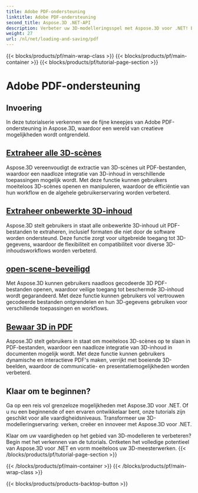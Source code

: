 ```yaml
---
title: Adobe PDF-ondersteuning
linktitle: Adobe PDF-ondersteuning
second_title: Aspose.3D .NET-API
description: Verbeter uw 3D-modelleringsspel met Aspose.3D voor .NET! Beheers efficiënte laad- en bewaartechnieken met CancellationToken. Ontdek nu!
weight: 27
url: /nl/net/loading-and-saving/pdf
---
```


{{< blocks/products/pf/main-wrap-class >}}
{{< blocks/products/pf/main-container >}}
{{< blocks/products/pf/tutorial-page-section >}}

# Adobe PDF-ondersteuning

## Invoering

In deze tutorialserie verkennen we de fijne kneepjes van Adobe PDF-ondersteuning in Aspose.3D, waardoor een wereld van creatieve mogelijkheden wordt ontgrendeld.

## [Extraheer alle 3D-scènes](extract-all-3d-scenes)

Aspose.3D vereenvoudigt de extractie van 3D-scènes uit PDF-bestanden, waardoor een naadloze integratie van 3D-inhoud in verschillende toepassingen mogelijk wordt. Met deze functie kunnen gebruikers moeiteloos 3D-scènes openen en manipuleren, waardoor de efficiëntie van hun workflow en de algehele gebruikerservaring worden verbeterd.

## [Extraheer onbewerkte 3D-inhoud](extract-raw-3d-contents)

Aspose.3D stelt gebruikers in staat alle onbewerkte 3D-inhoud uit PDF-bestanden te extraheren, inclusief formaten die niet door de software worden ondersteund. Deze functie zorgt voor uitgebreide toegang tot 3D-gegevens, waardoor de flexibiliteit en compatibiliteit voor diverse 3D-inhoudsworkflows worden verbeterd.

## [open-scene-beveiligd](open-scene-protected)

Met Aspose.3D kunnen gebruikers naadloos gecodeerde 3D PDF-bestanden openen, waardoor veilige toegang tot beschermde 3D-inhoud wordt gegarandeerd. Met deze functie kunnen gebruikers vol vertrouwen gecodeerde bestanden ontgrendelen en hun 3D-gegevens gebruiken voor verschillende toepassingen en workflows.

## [Bewaar 3D in PDF](save-3d-in-pdf)

Aspose.3D stelt gebruikers in staat om moeiteloos 3D-scènes op te slaan in PDF-bestanden, waardoor een naadloze integratie van 3D-inhoud in documenten mogelijk wordt. Met deze functie kunnen gebruikers dynamische en interactieve PDF's maken, verrijkt met boeiende 3D-beelden, waardoor de communicatie- en presentatiemogelijkheden worden verbeterd.


## Klaar om te beginnen?

Ga op een reis vol grenzeloze mogelijkheden met Aspose.3D voor .NET. Of u nu een beginnende of een ervaren ontwikkelaar bent, onze tutorials zijn geschikt voor alle vaardigheidsniveaus. Transformeer uw 3D-modelleringservaring: verken, creëer en innoveer met Aspose.3D voor .NET.

Klaar om uw vaardigheden op het gebied van 3D-modelleren te verbeteren? Begin met het verkennen van de tutorials. Ontketen het volledige potentieel van Aspose.3D voor .NET en vorm moeiteloos uw 3D-meesterwerken.
{{< /blocks/products/pf/tutorial-page-section >}}

{{< /blocks/products/pf/main-container >}}
{{< /blocks/products/pf/main-wrap-class >}}

{{< blocks/products/products-backtop-button >}}
